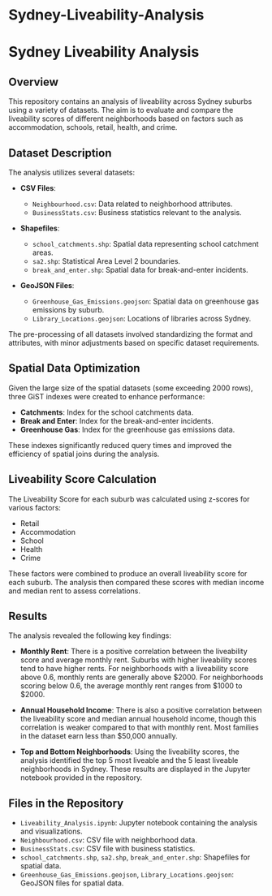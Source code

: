 # Sydney-Liveability-Analysis

# Sydney Liveability Analysis

## Overview

This repository contains an analysis of liveability across Sydney suburbs using a variety of datasets. The aim is to evaluate and compare the liveability scores of different neighborhoods based on factors such as accommodation, schools, retail, health, and crime.

## Dataset Description

The analysis utilizes several datasets:

- **CSV Files**:
  - `Neighbourhood.csv`: Data related to neighborhood attributes.
  - `BusinessStats.csv`: Business statistics relevant to the analysis.

- **Shapefiles**:
  - `school_catchments.shp`: Spatial data representing school catchment areas.
  - `sa2.shp`: Statistical Area Level 2 boundaries.
  - `break_and_enter.shp`: Spatial data for break-and-enter incidents.

- **GeoJSON Files**:
  - `Greenhouse_Gas_Emissions.geojson`: Spatial data on greenhouse gas emissions by suburb.
  - `Library_Locations.geojson`: Locations of libraries across Sydney.

The pre-processing of all datasets involved standardizing the format and attributes, with minor adjustments based on specific dataset requirements.

## Spatial Data Optimization

Given the large size of the spatial datasets (some exceeding 2000 rows), three GiST indexes were created to enhance performance:

- **Catchments**: Index for the school catchments data.
- **Break and Enter**: Index for the break-and-enter incidents.
- **Greenhouse Gas**: Index for the greenhouse gas emissions data.

These indexes significantly reduced query times and improved the efficiency of spatial joins during the analysis.

## Liveability Score Calculation

The Liveability Score for each suburb was calculated using z-scores for various factors:
- Retail
- Accommodation
- School
- Health
- Crime

These factors were combined to produce an overall liveability score for each suburb. The analysis then compared these scores with median income and median rent to assess correlations.

## Results

The analysis revealed the following key findings:

- **Monthly Rent**: There is a positive correlation between the liveability score and average monthly rent. Suburbs with higher liveability scores tend to have higher rents. For neighborhoods with a liveability score above 0.6, monthly rents are generally above $2000. For neighborhoods scoring below 0.6, the average monthly rent ranges from $1000 to $2000.

- **Annual Household Income**: There is also a positive correlation between the liveability score and median annual household income, though this correlation is weaker compared to that with monthly rent. Most families in the dataset earn less than $50,000 annually.

- **Top and Bottom Neighborhoods**: Using the liveability scores, the analysis identified the top 5 most liveable and the 5 least liveable neighborhoods in Sydney. These results are displayed in the Jupyter notebook provided in the repository.

## Files in the Repository

- `Liveability_Analysis.ipynb`: Jupyter notebook containing the analysis and visualizations.
- `Neighbourhood.csv`: CSV file with neighborhood data.
- `BusinessStats.csv`: CSV file with business statistics.
- `school_catchments.shp`, `sa2.shp`, `break_and_enter.shp`: Shapefiles for spatial data.
- `Greenhouse_Gas_Emissions.geojson`, `Library_Locations.geojson`: GeoJSON files for spatial data.


